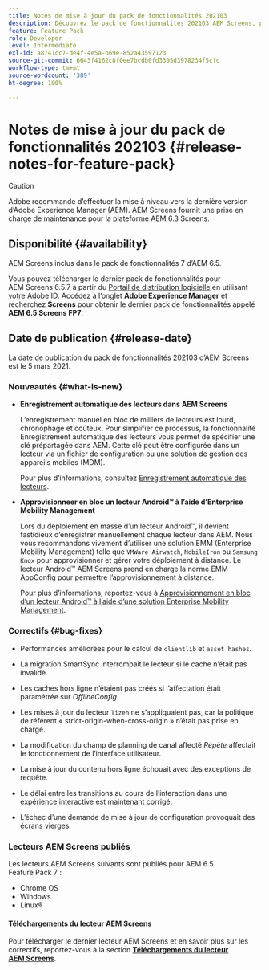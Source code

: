 ```yaml
---
title: Notes de mise à jour du pack de fonctionnalités 202103
description: Découvrez le pack de fonctionnalités 202103 AEM Screens, publié le 5 mars 2021.
feature: Feature Pack
role: Developer
level: Intermediate
exl-id: a8741cc7-de4f-4e5a-b69e-852a43597123
source-git-commit: 6643f4162c8f0ee7bcdb0fd3305d3978234f5cfd
workflow-type: tm+mt
source-wordcount: '389'
ht-degree: 100%

---
```


# Notes de mise à jour du pack de fonctionnalités 202103 {#release-notes-for-feature-pack}

>[!CAUTION]
>Adobe recommande d’effectuer la mise à niveau vers la dernière version d’Adobe Experience Manager (AEM). AEM Screens fournit une prise en charge de maintenance pour la plateforme AEM 6.3 Screens.

## Disponibilité {#availability}

AEM Screens inclus dans le pack de fonctionnalités 7 d’AEM 6.5.

Vous pouvez télécharger le dernier pack de fonctionnalités pour AEM Screens 6.5.7 à partir du [Portail de distribution logicielle](https://experience.adobe.com/#/downloads/content/software-distribution/fr/aem.html) en utilisant votre Adobe ID. Accédez à l’onglet **Adobe Experience Manager** et recherchez **Screens** pour obtenir le dernier pack de fonctionnalités appelé **AEM 6.5 Screens FP7**.

## Date de publication {#release-date}

La date de publication du pack de fonctionnalités 202103 d’AEM Screens est le 5 mars 2021.

### Nouveautés {#what-is-new}

* **Enregistrement automatique des lecteurs dans AEM Screens**

  L’enregistrement manuel en bloc de milliers de lecteurs est lourd, chronophage et coûteux. Pour simplifier ce processus, la fonctionnalité Enregistrement automatique des lecteurs vous permet de spécifier une clé prépartagée dans AEM. Cette clé peut être configurée dans un lecteur via un fichier de configuration ou une solution de gestion des appareils mobiles (MDM).

  Pour plus d’informations, consultez [Enregistrement automatique des lecteurs](/help/user-guide/auto-registration-players.md).


* **Approvisionneer en bloc un lecteur Android™ à l’aide d’Enterprise Mobility Management**

  Lors du déploiement en masse d’un lecteur Android™, il devient fastidieux d’enregistrer manuellement chaque lecteur dans AEM. Nous vous recommandons vivement d’utiliser une solution EMM (Enterprise Mobility Management) telle que `VMWare Airwatch`, `MobileIron` ou `Samsung Knox` pour approvisionner et gérer votre déploiement à distance. Le lecteur Android™ AEM Screens prend en charge la norme EMM AppConfig pour permettre l’approvisionnement à distance.

  Pour plus d’informations, reportez-vous à [Approvisionnement en bloc d’un lecteur Android™ à l’aide d’une solution Enterprise Mobility Management](/help/user-guide/implementing-android-player.md#implementation).


### Correctifs {#bug-fixes}

* Performances améliorées pour le calcul de `clientlib` et `asset hashes`.

* La migration SmartSync interrompait le lecteur si le cache n’était pas invalidé.

* Les caches hors ligne n’étaient pas créés si l’affectation était paramétrée sur *OfflineConfig*.

* Les mises à jour du lecteur `Tizen` ne s’appliquaient pas, car la politique de référent « strict-origin-when-cross-origin » n’était pas prise en charge.

* La modification du champ de planning de canal affecté *Répète* affectait le fonctionnement de l’interface utilisateur.

* La mise à jour du contenu hors ligne échouait avec des exceptions de requête.

* Le délai entre les transitions au cours de l’interaction dans une expérience interactive est maintenant corrigé.

* L’échec d’une demande de mise à jour de configuration provoquait des écrans vierges.

### Lecteurs AEM Screens publiés

Les lecteurs AEM Screens suivants sont publiés pour AEM 6.5 Feature Pack 7 :

* Chrome OS
* Windows
* Linux®

#### Téléchargements du lecteur AEM Screens

Pour télécharger le dernier lecteur AEM Screens et en savoir plus sur les correctifs, reportez-vous à la section **[Téléchargements du lecteur AEM Screens](https://download.macromedia.com/screens/index.html)**.
